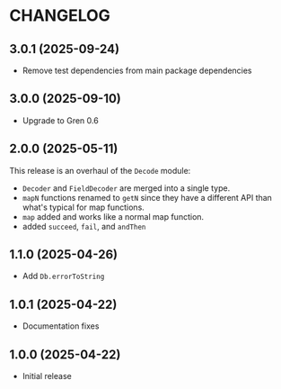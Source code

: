 # CHANGELOG

## 3.0.1 (2025-09-24)

- Remove test dependencies from main package dependencies

## 3.0.0 (2025-09-10)

- Upgrade to Gren 0.6

## 2.0.0 (2025-05-11)

This release is an overhaul of the `Decode` module:

- `Decoder` and `FieldDecoder` are merged into a single type.
- `mapN` functions renamed to `getN` since they have a different API than what's typical for map functions.
- `map` added and works like a normal map function.
- added `succeed`, `fail`, and `andThen`

## 1.1.0 (2025-04-26)

- Add `Db.errorToString`

## 1.0.1 (2025-04-22)

- Documentation fixes

## 1.0.0 (2025-04-22)

- Initial release
